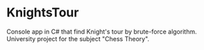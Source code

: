 # KnightsTour
Console app in C# that find Knight's tour by brute-force algorithm. 
University project for the subject "Chess Theory".

